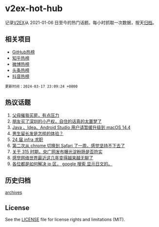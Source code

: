 # v2ex-hot-hub

 记录[V2EX](https://www.v2ex.com/)从 2021-01-06 日至今的热门话题。每小时抓取一次数据，按天[归档](archives)。
 
 ## 相关项目

- [GitHub热榜](https://github.com/lonnyzhang423/github-hot-hub)
- [知乎热榜](https://github.com/lonnyzhang423/zhihu-hot-hub)
- [微博热榜](https://github.com/lonnyzhang423/weibo-hot-hub)
- [头条热榜](https://github.com/lonnyzhang423/toutiao-hot-hub)
- [抖音热榜](https://github.com/lonnyzhang423/douyin-hot-hub)


 `更新时间：2024-03-17 23:09:24 +0800`

## 热议话题

1. [父母催我买房，有点压力](https://www.v2ex.com/t/1024454)
1. [朋友买了深圳的小产权，自住的话真的太噩梦了](https://www.v2ex.com/t/1024413)
1. [Java 、Idea、Android Studio 用户请暂缓升级到 macOS 14.4](https://www.v2ex.com/t/1024389)
1. [男生留长发是怎样的体验？](https://www.v2ex.com/t/1024367)
1. [24 届 infra 求职](https://www.v2ex.com/t/1024359)
1. [第二次从 chrome 切换到 Safari 了一周，感觉坚持不下去了](https://www.v2ex.com/t/1024366)
1. [关于 315 时期，央广网发布曝光淀粉肠是否符实](https://www.v2ex.com/t/1024410)
1. [感觉网络世界最近这几年变得越来越无聊了](https://www.v2ex.com/t/1024512)
1. [各位都是如何解决 jp 区， google 搜索 显示日文的。](https://www.v2ex.com/t/1024489)

## 历史归档

[archives](archives)

## License

See the [LICENSE](LICENSE) file for license rights and limitations (MIT).
